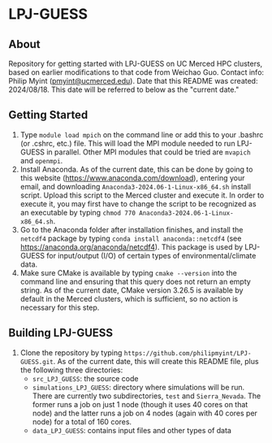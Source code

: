 # LPJ-GUESS
## About

Repository for getting started with LPJ-GUESS on UC Merced HPC clusters, based on earlier modifications to that code from Weichao Guo. Contact info: Philip Myint (pmyint@ucmerced.edu). Date that this README was created: 2024/08/18. This date will be referred to below as the "current date."

## Getting Started

1. Type `module load mpich` on the command line or add this to your .bashrc (or .cshrc, etc.) file. This will load the MPI module needed to run LPJ-GUESS in parallel. Other MPI modules that could be tried are `mvapich` and `openmpi`.
2. Install Anaconda. As of the current date, this can be done by going to this website (https://www.anaconda.com/download), entering your email, and downloading `Anaconda3-2024.06-1-Linux-x86_64.sh` install script. Upload this script to the Merced cluster and execute it. In order to execute it, you may first have to change the script to be recognized as an executable by typing `chmod 770 Anaconda3-2024.06-1-Linux-x86_64.sh`.
3. Go to the Anaconda folder after installation finishes, and install the `netcdf4` package by typing `conda install anaconda::netcdf4` (see https://anaconda.org/anaconda/netcdf4). This package is used by LPJ-GUESS for input/output (I/O) of certain types of environmental/climate data.
4. Make sure CMake is available by typing `cmake --version` into the command line and ensuring that this query does not return an empty string. As of the current date, CMake version 3.26.5 is available by default in the Merced clusters, which is sufficient, so no action is necessary for this step.

## Building LPJ-GUESS

1. Clone the repository by typing `https://github.com/philipmyint/LPJ-GUESS.git`. As of the current date, this will create this README file, plus the following three directories:
	- `src_LPJ_GUESS`: the source code
	- `simulations_LPJ_GUESS`: directory where simulations will be run. There are currently two subdirectories, `test` and `Sierra_Nevada`. The former runs a job on just 1 node 	      (though it uses 40 cores on that node) and the latter runs a job on 4 nodes (again with 40 cores per node) for a total of 160 cores.
	- `data_LPJ_GUESS`: contains input files and other types of data 
